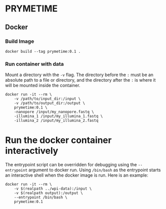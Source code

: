 # PRYMETIME

## Docker

### Build Image

```shell
docker build --tag prymetime:0.1 .
```

### Run container with data

Mount a directory with the `-v` flag. The directory before the `:`
must be an absolute path to a file or directory, and the directory
after the `:` is where it will be mounted inside the container.

```shell
docker run -it --rm \
    -v /path/to/input_dir:/input \
    -v /path/to/output_dir:/output \
    prymetime:0.1 \
    -nanopore /input/my_nanopore.fastq \
    -illumina_1 /input/my_illumina_1.fastq \
    -illumina_2 /input/my_illumina_2.fastq
```



# Run the docker container interactively

The entrypoint script can be overridden for debugging using the
`--entrypoint` argument to docker run. Using `/bin/bash` as the
entrypoint starts an interactive shell when the docker image is
run. Here is an example:

```shell
docker run -it --rm \
    -v $(realpath ../wpi-data):/input \
    -v $(realpath output):/output \
    --entrypoint /bin/bash \
    prymetime:0.1
```
